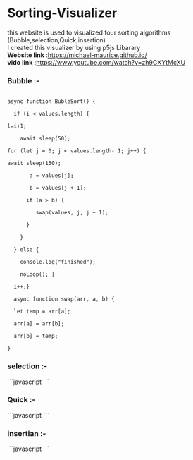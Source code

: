 # Sorting-Visualizer
this website is used to visualized four sorting algorithms </br>
(Bubble,selection,Quick,insertion) </br>
I created this visualizer by using p5js Libarary</br>
<b> Website link</b> :https://michael-maurice.github.io/</br>
<b> vido link</b> :https://www.youtube.com/watch?v=zh9CXYtMcXU</br>

<h3>Bubble :- </h3>
<code>
async function BubleSort() {</br>
  if (i < values.length) {</br>
l=i+1;</br>
    await sleep(50);</br>
for (let j = 0; j < values.length- 1; j++) {</br>
await sleep(150);</br>
       a = values[j];</br>
       b = values[j + 1];</br>
      if (a > b) {</br>
         swap(values, j, j + 1);</br>
      }</br>
    }</br>
  } else {</br>
    console.log("finished");</br>
    noLoop(); }</br>
  i++;}</br>
  async function swap(arr, a, b) {</br>
  let temp = arr[a];</br>
  arr[a] = arr[b];</br>
  arr[b] = temp;</br>
}
</code>
<h3>selection :- </h3>
```javascript
```
<h3>Quick :- </h3>
```javascript
```

<h3>insertian :- </h3>
```javascript
```
